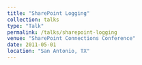 ```yaml
---
title: "SharePoint Logging"
collection: talks
type: "Talk"
permalink: /talks/sharepoint-logging
venue: "SharePoint Connections Conference"
date: 2011-05-01
location: "San Antonio, TX"
---
```

